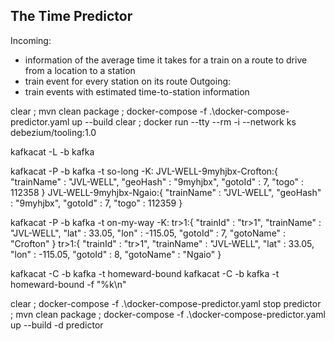 ## The Time Predictor

Incoming:
* information of the average time it takes for a train on a route to drive from a location to a station
* train event for every station on its route 
Outgoing:
* train events with estimated time-to-station information


clear ; mvn clean package ; docker-compose -f .\docker-compose-predictor.yaml up --build
clear ; docker run --tty --rm -i --network ks debezium/tooling:1.0

kafkacat -L -b kafka

kafkacat -P -b kafka -t so-long -K:
JVL-WELL-9myhjbx-Crofton:{ "trainName" : "JVL-WELL", "geoHash" : "9myhjbx", "gotoId" : 7, "togo" : 112358 }
JVL-WELL-9myhjbx-Ngaio:{ "trainName" : "JVL-WELL", "geoHash" : "9myhjbx", "gotoId" : 7, "togo" : 112359 }

kafkacat -P -b kafka -t on-my-way -K:
tr>1:{ "trainId" : "tr>1", "trainName" : "JVL-WELL", "lat" : 33.05, "lon" : -115.05, "gotoId" : 7, "gotoName" : "Crofton" }
tr>1:{ "trainId" : "tr>1", "trainName" : "JVL-WELL", "lat" : 33.05, "lon" : -115.05, "gotoId" : 8, "gotoName" : "Ngaio" }

kafkacat -C -b kafka -t homeward-bound
kafkacat -C -b kafka -t homeward-bound -f "%k\n"

clear ; docker-compose -f .\docker-compose-predictor.yaml stop predictor ; mvn clean package ; docker-compose -f .\docker-compose-predictor.yaml up --build -d predictor